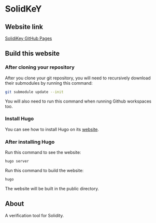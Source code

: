 # SolidKeY

## Website link

[SolidiKey GitHub Pages](https://solidikey.github.io/SolidiKeY/)

## Build this website

### After cloning your repository

After you clone your git repository, you will need to recursively download their submodules by running this command:

```bash
git submodule update --init
```

You will also need to run this command when running Github workspaces too.

### Install Hugo

You can see how to install Hugo on its [website](https://gohugo.io/installation/).

### After installing Hugo

Run this command to see the website:
```bash
hugo server
```

Run this command to build the website:
```bash
hugo
```
The website will be built in the public directory.


## About

A verification tool for Solidity.
